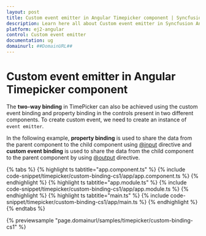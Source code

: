 ```yaml
---
layout: post
title: Custom event emitter in Angular Timepicker component | Syncfusion
description: Learn here all about Custom event emitter in Syncfusion Angular Timepicker component of Syncfusion Essential JS 2 and more.
platform: ej2-angular
control: Custom event emitter 
documentation: ug
domainurl: ##DomainURL##
---
```


# Custom event emitter in Angular Timepicker component

The **two-way binding** in TimePicker can also be achieved using the custom event binding and property binding in the controls present in two different components. To create custom event, we need to create an instance of `event emitter`.

In the following example, **property binding** is used to share the data from the parent component to the child component using [@input](https://angular.io/api/core/Directive#inputs) directive and **custom event binding** is used to share the data from the child component to the parent component by using [@output](https://angular.io/api/core/Directive#outputs) directive.

{% tabs %}
{% highlight ts tabtitle="app.component.ts" %}
{% include code-snippet/timepicker/custom-binding-cs1/app/app.component.ts %}
{% endhighlight %}
{% highlight ts tabtitle="app.module.ts" %}
{% include code-snippet/timepicker/custom-binding-cs1/app/app.module.ts %}
{% endhighlight %}
{% highlight ts tabtitle="main.ts" %}
{% include code-snippet/timepicker/custom-binding-cs1/app/main.ts %}
{% endhighlight %}
{% endtabs %}
  
{% previewsample "page.domainurl/samples/timepicker/custom-binding-cs1" %}

